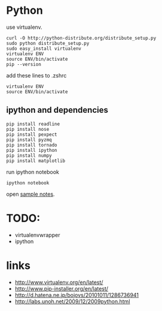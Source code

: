 # Python

use virtualenv.

```
curl -O http://python-distribute.org/distribute_setup.py
sudo python distribute_setup.py 
sudo easy_install virtualenv
virtualenv ENV
source ENV/bin/activate
pip --version
```

add these lines to .zshrc
```
virtualenv ENV
source ENV/bin/activate
```

## ipython and dependencies
```
pip install readline
pip install nose
pip install pexpect
pip install pyzmq
pip install tornado
pip install ipython
pip install numpy
pip install matplotlib
```

run ipython notebook
```
ipython notebook
```
open [sample notes](https://github.com/ipython/ipython/tree/master/docs/examples/notebooks).

# TODO:
- virtualenvwrapper
- ipython

# links
- http://www.virtualenv.org/en/latest/
- http://www.pip-installer.org/en/latest/
- http://d.hatena.ne.jp/bojovs/20101011/1286736941
- http://labs.unoh.net/2009/12/2009python.html

